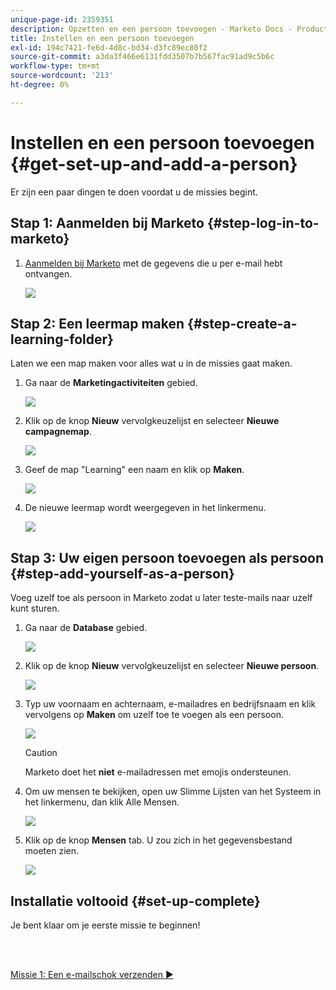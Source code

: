 ```yaml
---
unique-page-id: 2359351
description: Opzetten en een persoon toevoegen - Marketo Docs - Productdocumentatie
title: Instellen en een persoon toevoegen
exl-id: 194c7421-fe6d-4d8c-bd34-d3fc89ec80f2
source-git-commit: a3da3f466e6131fdd3507b7b567fac91ad9c5b6c
workflow-type: tm+mt
source-wordcount: '213'
ht-degree: 0%

---
```


# Instellen en een persoon toevoegen {#get-set-up-and-add-a-person}

Er zijn een paar dingen te doen voordat u de missies begint.

## Stap 1: Aanmelden bij Marketo {#step-log-in-to-marketo}

1. [Aanmelden bij Marketo](https://app.marketo.com) met de gegevens die u per e-mail hebt ontvangen.

   ![](assets/one.png)

## Stap 2: Een leermap maken {#step-create-a-learning-folder}

Laten we een map maken voor alles wat u in de missies gaat maken.

1. Ga naar de **Marketingactiviteiten** gebied.

   ![](assets/two.png)

1. Klik op de knop **Nieuw** vervolgkeuzelijst en selecteer **Nieuwe campagnemap**.

   ![](assets/image2014-9-24-10-3a53-3a38.png)

1. Geef de map &quot;Learning&quot; een naam en klik op **Maken**.

   ![](assets/image2014-9-24-10-3a53-3a55.png)

1. De nieuwe leermap wordt weergegeven in het linkermenu.

   ![](assets/image2014-9-24-10-3a54-3a9.png)

## Stap 3: Uw eigen persoon toevoegen als persoon {#step-add-yourself-as-a-person}

Voeg uzelf toe als persoon in Marketo zodat u later teste-mails naar uzelf kunt sturen.

1. Ga naar de **Database** gebied.

   ![](assets/db.png)

1. Klik op de knop **Nieuw** vervolgkeuzelijst en selecteer **Nieuwe persoon**.

   ![](assets/seven.png)

1. Typ uw voornaam en achternaam, e-mailadres en bedrijfsnaam en klik vervolgens op **Maken** om uzelf toe te voegen als een persoon.

   ![](assets/eight.png)

   >[!CAUTION]
   >
   >Marketo doet het **niet** e-mailadressen met emojis ondersteunen.

1. Om uw mensen te bekijken, open uw Slimme Lijsten van het Systeem in het linkermenu, dan klik Alle Mensen.

   ![](assets/nine.png)

1. Klik op de knop **Mensen** tab. U zou zich in het gegevensbestand moeten zien.

   ![](assets/ten.png)

## Installatie voltooid {#set-up-complete}

Je bent klaar om je eerste missie te beginnen!

<br> 

[Missie 1: Een e-mailschok verzenden ►](/help/marketo/getting-started/quick-wins/send-an-email.md)
